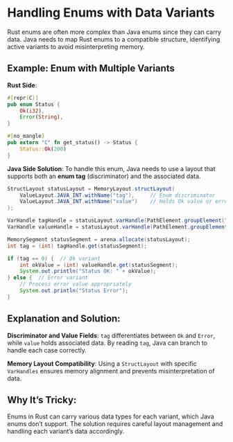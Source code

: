 # Handling Enums with Data Variants

Rust enums are often more complex than Java enums since they can carry data. Java needs to map Rust enums to a compatible structure, identifying active variants to avoid misinterpreting memory.

## Example: Enum with Multiple Variants

**Rust Side**:
```rust
#[repr(C)]
pub enum Status {
    Ok(i32),
    Error(String),
}

#[no_mangle]
pub extern "C" fn get_status() -> Status {
    Status::Ok(200)
}
```

**Java Side Solution**: To handle this enum, Java needs to use a layout that supports both an **enum tag** (discriminator) and the associated data.
```java
StructLayout statusLayout = MemoryLayout.structLayout(
    ValueLayout.JAVA_INT.withName("tag"),     // Enum discriminator
    ValueLayout.JAVA_INT.withName("value")    // Holds Ok value or error pointer
);

VarHandle tagHandle = statusLayout.varHandle(PathElement.groupElement("tag"));
VarHandle valueHandle = statusLayout.varHandle(PathElement.groupElement("value"));

MemorySegment statusSegment = arena.allocate(statusLayout);
int tag = (int) tagHandle.get(statusSegment);

if (tag == 0) {  // Ok variant
    int okValue = (int) valueHandle.get(statusSegment);
    System.out.println("Status OK: " + okValue);
} else {  // Error variant
    // Process error value appropriately
    System.out.println("Status Error");
}
```

## Explanation and Solution:
**Discriminator and Value Fields**: `tag` differentiates between `Ok` and `Error`, while `value` holds associated data. By reading `tag`, Java can branch to handle each case correctly.

**Memory Layout Compatibility**: Using a `StructLayout` with specific `VarHandles` ensures memory alignment and prevents misinterpretation of data.

## Why It’s Tricky:
Enums in Rust can carry various data types for each variant, which Java enums don’t support. The solution requires careful layout management and handling each variant’s data accordingly.

